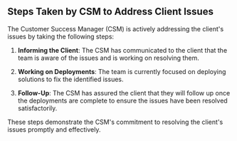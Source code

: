 ## Steps Taken by CSM to Address Client Issues

The Customer Success Manager (CSM) is actively addressing the client's issues by taking the following steps:

1. **Informing the Client**: The CSM has communicated to the client that the team is aware of the issues and is working on resolving them.

2. **Working on Deployments**: The team is currently focused on deploying solutions to fix the identified issues.

3. **Follow-Up**: The CSM has assured the client that they will follow up once the deployments are complete to ensure the issues have been resolved satisfactorily.

These steps demonstrate the CSM's commitment to resolving the client's issues promptly and effectively.